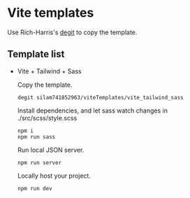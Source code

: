 # Vite templates

Use Rich-Harris's [degit](https://github.com/Rich-Harris/degit) to copy the template.

## Template list

- Vite + Tailwind + Sass

  Copy the template.

  ```console
  degit silam741852963/viteTemplates/vite_tailwind_sass
  ```
  
  Install dependencies, and let sass watch changes in ./src/scss/style.scss
  
  ```console
  npm i
  npm run sass
  ```
  
  Run local JSON server.
  ```
  npm run server
  ```
    
  Locally host your project.
  ```console
  npm run dev
  ```
